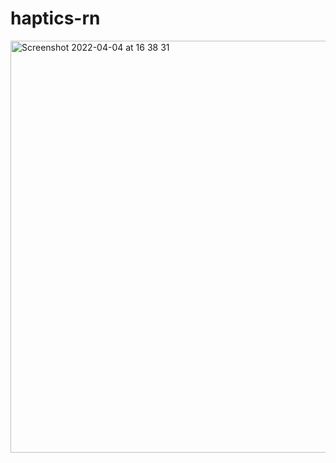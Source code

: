 # haptics-rn

<img width="659" alt="Screenshot 2022-04-04 at 16 38 31" src="https://user-images.githubusercontent.com/26605247/161580386-bce933d9-257b-4a95-8cdc-548eb7356fe8.png">
